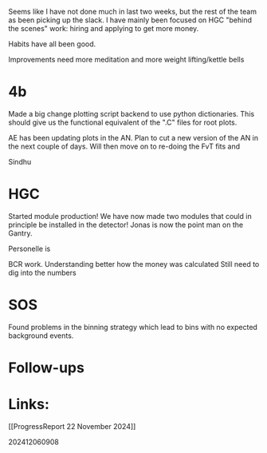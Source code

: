 
Seems like I have not done much in last two weeks, but the rest of the team as been picking up the slack.  I have mainly been focused on HGC "behind the scenes" work: hiring and applying to get more money. 

Habits have all been good. 

Improvements need more meditation and more weight lifting/kettle bells

# 4b 
Made a big change plotting script backend to use python dictionaries. This should give us the functional equivalent of the ".C" files for root plots. 

AE has been updating plots in the AN. Plan to cut a new version of the AN in the next couple of days. Will then move on to re-doing the FvT fits and 

Sindhu

# HGC

Started module production! We have now made two modules that could in principle be installed in the detector! Jonas is now the point man on the Gantry. 

Personelle is 

BCR work.  Understanding better how the money was calculated
Still need to dig into the numbers

# SOS 
Found problems in the binning strategy which lead to bins with no expected background events. 

# Follow-ups


# Links: 

[[ProgressReport 22 November 2024]]

202412060908

